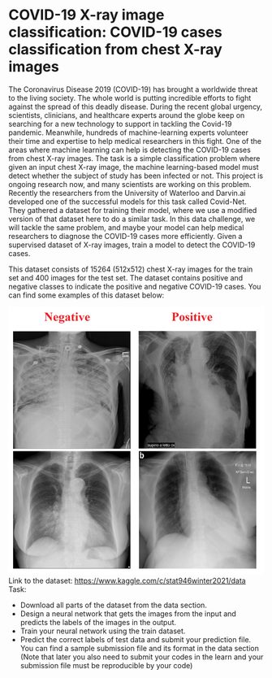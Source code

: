 # COVID-19 X-ray image classification: COVID-19 cases classification from chest X-ray images

The Coronavirus Disease 2019 (COVID-19) has brought a worldwide threat to the living society. The whole world is putting incredible efforts to fight against the spread of this deadly disease. During the recent global urgency, scientists, clinicians, and healthcare experts around the globe keep on searching for a new technology to support in tackling the Covid-19 pandemic. Meanwhile, hundreds of machine-learning experts volunteer their time and expertise to help medical researchers in this fight. One of the areas where machine learning can help is detecting the COVID-19 cases from chest X-ray images. The task is a simple classification problem where given an input chest X-ray image, the machine learning-based model must detect whether the subject of study has been infected or not. This project is ongoing research now, and many scientists are working on this problem. Recently the researchers from the University of Waterloo and Darvin.ai developed one of the successful models for this task called Covid-Net. They gathered a dataset for training their model, where we use a modified version of that dataset here to do a similar task. In this data challenge, we will tackle the same problem, and maybe your model can help medical researchers to diagnose the COVID-19 cases more efficiently. Given a supervised dataset of X-ray images, train a model to detect the COVID-19 cases.

This dataset consists of 15264 (512x512) chest X-ray images for the train set and 400 images for the test set. The dataset contains positive and negative classes to indicate the positive and negative COVID-19 cases. You can find some examples of this dataset below:

![test example](covid.png)
Link to the dataset: https://www.kaggle.com/c/stat946winter2021/data
Task:
- Download all parts of the dataset from the data section.
- Design a neural network that gets the images from the input and predicts the labels of the images in the output.
- Train your neural network using the train dataset.
- Predict the correct labels of test data and submit your prediction file. You can find a sample submission file and its format in the data section (Note that later you also need to submit your codes in the learn and your submission file must be reproducible by your code)

